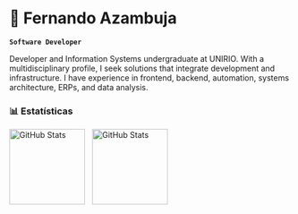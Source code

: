 # 🦖 Fernando Azambuja

**`Software Developer`**

Developer and Information Systems undergraduate at UNIRIO. With a multidisciplinary profile, I seek solutions that integrate development and infrastructure. I have experience in frontend, backend, automation, systems architecture, ERPs, and data analysis.

### 📊 Estatísticas

<p>
  <img 
    align="left" 
    alt="GitHub Stats" 
    height="135" 
    style="padding-right: 10px;" 
    src="https://github-readme-stats.vercel.app/api/top-langs/?username=fezamba&theme=tokyonight&show_icons=true&hide_border=false&layout=compact&custom_title=Tecnologias&langs_count=9" 
  />

<img 
      align="left" 
      alt="GitHub Stats" 
      height="135" 
      src="https://github-readme-streak-stats.herokuapp.com/?user=fezamba&theme=tokyonight&hide_border=false&langs_count=9" 
  />

</p>
